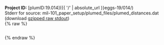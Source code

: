 **Project ID:** [plumID:19.014]({{ '/' | absolute_url }}eggs-19/014/)  
Stderr for source:  mil-101_paper_setup/plumed_files/plumed_distances.dat   
(download [gzipped raw stdout](plumed_distances.dat.plumed_master.stdout.txt.gz))  
{% raw %}
<pre>
</pre>
{% endraw %}
